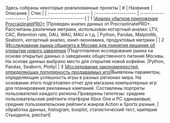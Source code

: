 Здесь собраны некоторые реализованные проекты
| # | Название | Описание | Стек |
| :-------------------- | :-------------------- | :--------------------- |:---------------------------|
| 1 |[Анализ убытков приложения ProcrastinatePRO+]([https://github.com/Cellport/Projects/tree/main/Анализ%20бизнес-показателей](https://github.com/Cellport/Portfolio/tree/main/Анализ%20бизнес-показателей) "Нажмите для перехода в репозиторий") |Проведен анализ данных от ProcrastinatePRO+. Рассчитаны различные метрики, использован когортный анализ: LTV, CAC, Retention rate, DAU, WAU, MAU и т.д. | Python, Pandas, Matplotlib, Seaborn, когортный анализ, юнит-экономика, продуктовые метрики |
| 2 |[Исследование рынка общепита в Москве для принятия решения об открытии нового заведения](https://github.com/Cellport/Projects/tree/main/Рынок%20заведений%20общественного%20питания%20Москвы "Нажмите для перехода к проекту") |Подготовлено исследование рынка на основе открытых данных о заведениях общественного питания Москвы. На основе данных выбрано место для открытия новой кофейни. |Python, Pandas, Seaborn, Plotly|
| 3 |[Исследование закономерностей, определяющих популярность продаваемых игр](https://github.com/Cellport/Projects/tree/main/Исследование%20закономерностей%20успешности%20игр)|Выявлены параметры, определяющие успешность игры в разных регионах мира. На основании этого подготовлен отчет для магазина компьютерных игр для планирования рекламных кампаний. Составлены портреты пользователей каждого региона.Проверены гипотезы: средние пользовательские рейтинги платформ Xbox One и PC одинаковые; средние пользовательские рейтинги жанров Action и Sports разные. |обработка данных, histogram, boxplot, статистический тест, критерий Стьюдента, piechart|
